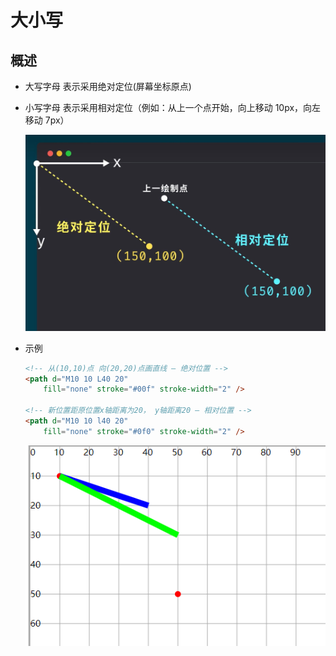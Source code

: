 # 大小写

## 概述

+ 大写字母 表示采用绝对定位(屏幕坐标原点)
+ 小写字母 表示采用相对定位（例如：从上一个点开始，向上移动 10px，向左移动 7px）

  ![alt text](images/相对定位与绝对定位.png)

+ 示例

  ```html
  <!-- 从(10,10)点 向(20,20)点画直线 — 绝对位置 -->
  <path d="M10 10 L40 20"
      fill="none" stroke="#00f" stroke-width="2" />

  <!-- 新位置距原位置x轴距离为20， y轴距离20 — 相对位置 -->
  <path d="M10 10 l40 20"
      fill="none" stroke="#0f0" stroke-width="2" />
  ```

  ![alt text](images/相对定位与绝对定位2.png)
